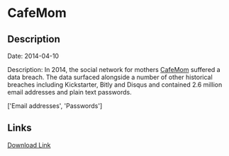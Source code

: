 # CafeMom

## Description

Date: 2014-04-10

Description:
In 2014, the social network for mothers <a href="http://www.cafemom.com" target="_blank" rel="noopener">CafeMom</a> suffered a data breach. The data surfaced alongside a number of other historical breaches including Kickstarter, Bitly and Disqus and contained 2.6 million email addresses and plain text passwords.


['Email addresses', 'Passwords']

## Links

[Download Link](https://link-to.net/1229997/73.47679272156971/dynamic/?r=aHR0cHM6Ly93d3cubWVkaWFmaXJlLmNvbS92aWV3L21MWTF3N05OcUxQZ01ZZC9jYWZlbW9tLmNvbS9maWxl)